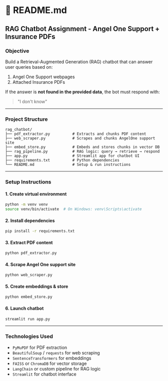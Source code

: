 # 📄 README.md

## RAG Chatbot Assignment - Angel One Support + Insurance PDFs

### Objective
Build a Retrieval-Augmented Generation (RAG) chatbot that can answer user queries based on:
1. Angel One Support webpages
2. Attached Insurance PDFs

If the answer is **not found in the provided data**, the bot must respond with:
> "I don't know"

---

### Project Structure
```
rag_chatbot/
├── pdf_extractor.py          # Extracts and chunks PDF content
├── web_scraper.py            # Scrapes and chunks AngelOne support site
├── embed_store.py            # Embeds and stores chunks in vector DB
├── rag_pipeline.py           # RAG logic: query → retrieve → respond
├── app.py                    # Streamlit app for chatbot UI
├── requirements.txt          # Python dependencies
└── README.md                 # Setup & run instructions
```

---

### Setup Instructions

#### 1. Create virtual environment
```bash
python -m venv venv
source venv/bin/activate  # On Windows: venv\Scripts\activate
```

#### 2. Install dependencies
```bash
pip install -r requirements.txt
```

#### 3. Extract PDF content
```bash
python pdf_extractor.py
```

#### 4. Scrape Angel One support site
```bash
python web_scraper.py
```

#### 5. Create embeddings & store
```bash
python embed_store.py
```

#### 6. Launch chatbot
```bash
streamlit run app.py
```

---

### Technologies Used
- `PyMuPDF` for PDF extraction
- `BeautifulSoup` / `requests` for web scraping
- `SentenceTransformers` for embeddings
- `FAISS` or `ChromaDB` for vector storage
- `LangChain` or custom pipeline for RAG logic
- `Streamlit` for chatbot interface
